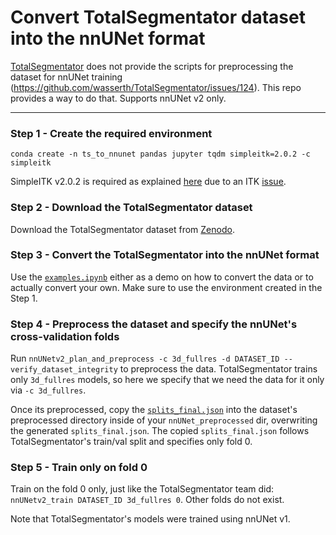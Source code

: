 # Convert TotalSegmentator dataset into the nnUNet format
[TotalSegmentator](https://github.com/wasserth/TotalSegmentator) does not provide the scripts for preprocessing the dataset for nnUNet training (https://github.com/wasserth/TotalSegmentator/issues/124). This repo provides a way to do that. Supports nnUNet v2 only.

---

### Step 1 - Create the required environment
`conda create -n ts_to_nnunet pandas jupyter tqdm simpleitk=2.0.2 -c simpleitk`

SimpleITK v2.0.2 is required as explained [here](https://github.com/wasserth/TotalSegmentator/issues/32) due to an ITK [issue](https://github.com/InsightSoftwareConsortium/ITK/issues/3994).

### Step 2 - Download the TotalSegmentator dataset
Download the TotalSegmentator dataset from [Zenodo](https://doi.org/10.5281/zenodo.6802613).

### Step 3 - Convert the TotalSegmentator into the nnUNet format
Use the [`examples.ipynb`](examples.ipynb) either as a demo on how to convert the data or to actually convert your own. Make sure to use the environment created in the Step 1.

### Step 4 - Preprocess the dataset and specify the nnUNet's cross-validation folds
Run `nnUNetv2_plan_and_preprocess -c 3d_fullres -d DATASET_ID --verify_dataset_integrity` to preprocess the data. TotalSegmentator trains only `3d_fullres` models, so here we specify that we need the data for it only via `-c 3d_fullres`.

Once its preprocessed, copy the [`splits_final.json`](splits_final.json) into the dataset's preprocessed directory inside of your `nnUNet_preprocessed` dir, overwriting the generated `splits_final.json`. The copied `splits_final.json` follows TotalSegmentator's train/val split and specifies only fold 0.

### Step 5 - Train only on fold 0
Train on the fold 0 only, just like the TotalSegmentator team did: `nnUNetv2_train DATASET_ID 3d_fullres 0`. Other folds do not exist.

Note that TotalSegmentator's models were trained using nnUNet v1.

